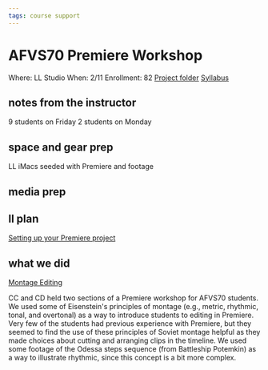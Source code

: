 ```yaml
---
tags: course support
---
```

# AFVS70 Premiere Workshop

Where: LL Studio
When: 2/11
Enrollment: 82
[Project folder](https://drive.google.com/drive/folders/1qCP9J90T5osK7Zt_KbgGyO5NdMrZ1DDq)
[Syllabus](https://airtable.com/appOgUGNrRPyW0xRm/tblF0oKLCPhK6TnAe/viwxouIdoOK1PvsTF/recNXaPR7twthBlkX/flde6CJXApRaFoOpC/attSzUWEQzW9azW4M?blocks=hide)


## notes from the instructor
9 students on Friday
2 students on Monday

## space and gear prep
LL iMacs seeded with Premiere and footage
## media prep

## ll plan
[Setting up your Premiere project](https://hackmd.io/KyU9PqgJSZOPXd2bt9FPGw?both)

## what we did

[Montage Editing](https://hackmd.io/GNbT1-CqSaizaKl2O_8TOg)

CC and CD held two sections of a Premiere workshop for AFVS70 students. We used some of Eisenstein's principles of montage (e.g., metric, rhythmic, tonal, and overtonal) as a way to introduce students to editing in Premiere. Very few of the students had previous experience with Premiere, but they seemed to find the use of these principles of Soviet montage helpful as they made choices about cutting and arranging clips in the timeline. We used some footage of the Odessa steps sequence (from Battleship Potemkin) as a way to illustrate rhythmic, since this concept is a bit more complex. 